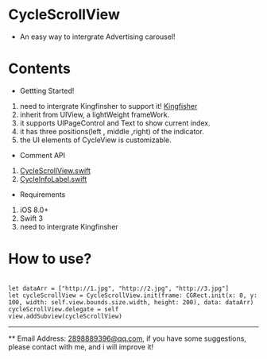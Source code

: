 # CycleScrollView

* An easy way to intergrate Advertising carousel!

# Contents

* Gettting Started!
1. need to intergrate Kingfinsher to support it! [Kingfisher](https://github.com/onevcat/Kingfisher)
2. inherit from UIView, a lightWeight frameWork.
3. it supports UIPageControl and Text to show current index.
4. it has three positions(left , middle ,right) of the indicator.
5. the UI elements of CycleView is customizable.

* Comment API
1. [CycleScrollView.swift](https://github.com/pengfan123/CycleScrollView/blob/master/CycleScrollView/CycleScrollView.swift)
2. [CycleInfoLabel.swift](https://github.com/pengfan123/CycleScrollView/blob/master/CycleScrollView/CycleInfoLabel.swift)

* Requirements
1. iOS 8.0+
2. Swift 3
3. need to intergrate Kingfinsher

# How to use?
 <br>`let dataArr = ["http://1.jpg", "http://2.jpg", "http://3.jpg"]`
 <br>`let cycleScrollView = CycleScrollView.init(frame: CGRect.init(x: 0, y: 100, width: self.view.bounds.size.width, height: 200), data: dataArr)`
 <br>`cycleScrollView.delegate = self`
 <br> `view.addSubview(cycleScrollView)`
 
***
** Email Address: 2898889396@qq.com, if you have some suggestions, please contact with me, and i will improve it!
